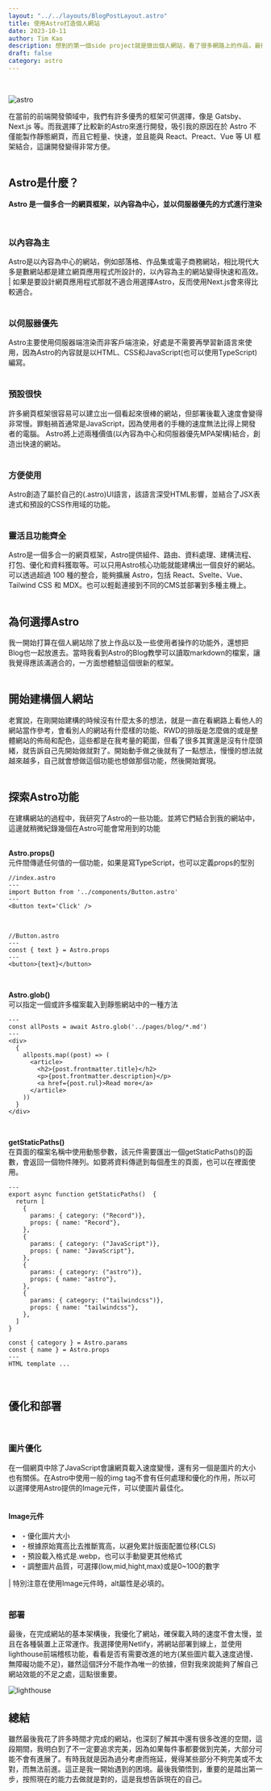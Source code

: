 ```yaml
---
layout: "../../layouts/BlogPostLayout.astro"
title: 使用Astro打造個人網站
date: 2023-10-11
author: Tim Kao
description: 想到的第一個side project就是做出個人網站，看了很多網路上的作品，最後決定使用Astro來打造...
draft: false
category: astro
---
```

<br/>

![astro](/images/astro-image.png)

在當前的前端開發領域中，我們有許多優秀的框架可供選擇，像是 Gatsby、Next.js 等。而我選擇了比較新的Astro來進行開發，吸引我的原因在於 Astro 不僅能製作靜態網頁，而且它輕量、快速，並且能與 React、Preact、Vue 等 UI 框架結合，這讓開發變得非常方便。
<br/>
<br/>

## Astro是什麼？
**Astro 是一個多合一的網頁框架，以內容為中心，並以伺服器優先的方式進行渲染**

<br/>

### 以內容為主

Astro是以內容為中心的網站，例如部落格、作品集或電子商務網站，相比現代大多是數網站都是建立網頁應用程式所設計的，以內容為主的網站變得快速和高效。
| 如果是要設計網頁應用程式那就不適合用選擇Astro，反而使用Next.js會來得比較適合。
<br/>
<br/>

### 以伺服器優先
Astro主要使用伺服器端渲染而非客戶端渲染，好處是不需要再學習新語言來使用，因為Astro的內容就是以HTML、CSS和JavaScript(也可以使用TypeScript)編寫。
<br/>
<br/>

### 預設很快
許多網頁框架很容易可以建立出一個看起來很棒的網站，但部署後載入速度會變得非常慢。罪魁禍首通常是JavaScript，因為使用者的手機的速度無法比得上開發者的電腦。
Astro將上述兩種價值(以內容為中心和伺服器優先MPA架構)結合，創造出快速的網站。
<br/>
<br/>

### 方便使用
Astro創造了屬於自己的(.astro)UI語言，該語言深受HTML影響，並結合了JSX表達式和預設的CSS作用域的功能。
<br/>
<br/>

### 靈活且功能齊全
Astro是一個多合一的網頁框架，Astro提供組件、路由、資料處理、建構流程、打包、優化和資料獲取等。可以只用Astro核心功能就能建構出一個良好的網站。
可以透過超過 100 種的整合，能夠擴展 Astro，包括 React、Svelte、Vue、Tailwind CSS 和 MDX。也可以輕鬆連接到不同的CMS並部署到多種主機上。
<br/>
<br/>

## 為何選擇Astro
我一開始打算在個人網站除了放上作品以及一些使用者操作的功能外，還想把Blog也一起放進去。當時我看到Astro的Blog教學可以讀取markdown的檔案，讓我覺得應該滿適合的，一方面想體驗這個很新的框架。
<br/>
<br/>

## 開始建構個人網站
老實說，在剛開始建構的時候沒有什麼太多的想法，就是一直在看網路上看他人的網站當作參考，會看別人的網站有什麼樣的功能、RWD的排版是怎麼做的或是整體網站的佈局和配色，這些都是在我考量的範圍，但看了很多其實還是沒有什麼頭緒，就告訴自己先開始做就對了。開始動手做之後就有了一點想法，慢慢的想法就越來越多，自己就會想做這個功能也想做那個功能，然後開始實現。
<br/>
<br/>

## 探索Astro功能
在建構網站的過程中，我研究了Astro的一些功能。並將它們結合到我的網站中，這邊就稍微紀錄幾個在Astro可能會常用到的功能
<br/>
<br/>

**Astro.props()**
<br/>
元件間傳遞任何值的一個功能，如果是寫TypeScript，也可以定義props的型別



```
//index.astro
---
import Button from '../components/Button.astro'
---
<Button text='Click' />
```

<br/>


```
//Button.astro
---
const { text } = Astro.props
---
<button>{text}</button>

```





<br/>

**Astro.glob()**
<br/>
可以指定一個或許多檔案載入到靜態網站中的一種方法


```
---
const allPosts = await Astro.glob('../pages/blog/*.md')
---
<div>
  {
    allposts.map((post) => (
      <article>
        <h2>{post.frontmatter.title}</h2>
        <p>{post.frontmatter.description}</p>
        <a href={post.rul}>Read more</a>
      </article>
    ))  
  }
</div>
```


<br/>

**getStaticPaths()**
<br/>
在頁面的檔案名稱中使用動態參數，該元件需要匯出一個getStaticPaths()的函數，會返回一個物件陣列。如要將資料傳遞到每個產生的頁面，也可以在裡面使用。



```
---
export async function getStaticPaths()  {
  return [
    {
      params: { category: ("Record")},
      props: { name: "Record"},
    },
    {
      params: { category: ("JavaScript")},
      props: { name: "JavaScript"},
    },
    {
      params: { category: ("astro")},
      props: { name: "astro"},
    },
    {
      params: { category: ("tailwindcss")},
      props: { name: "tailwindcss"},
    },
  ]
}

const { category } = Astro.params
const { name } = Astro.props
---
HTML template ...
```


<br/>

## 優化和部署
<br/>

### 圖片優化
在一個網頁中除了JavaScript會讓網頁載入速度變慢，還有另一個是圖片的大小也有關係。在Astro中使用一般的img tag不會有任何處理和優化的作用，所以可以選擇使用Astro提供的Image元件，可以使圖片最佳化。
<br/>
<br/>

#### Image元件
- ・優化圖片大小
- ・根據原始寬高比去推斷寬高，以避免累計版面配置位移(CLS)
- ・預設載入格式是.webp，也可以手動變更其他格式
- ・調整圖片品質，可選擇(low,mid,hight,max)或是0~100的數字

| 特別注意在使用Image元件時，alt屬性是必填的。
<br/>
<br/>

### 部署
最後，在完成網站的基本架構後，我優化了網站，確保載入時的速度不會太慢，並且在各種裝置上正常運作。我選擇使用Netlify，將網站部署到線上，並使用lighthouse前端稽核功能，看看是否有需要改進的地方(某些圖片載入速度過慢、無障礙功能不足)，雖然這個評分不能作為唯一的依據，但對我來說能夠了解自己網站效能的不足之處，這點很重要。

![lighthouse](/images/lighthouse.png)
<br/>

## 總結
雖然最後我花了許多時間才完成的網站，也深刻了解其中還有很多改進的空間，這段期間，我明白到了不一定要追求完美，因為如果每件事都要做到完美，大部分可能不會有進展了。有時我就是因為過分考慮而拖延，覺得某些部分不夠完美或不太對，而無法前進。這正是我一開始遇到的困境。最後我領悟到，重要的是踏出第一步，按照現在的能力去做就是對的，這是我想告訴現在的自己。